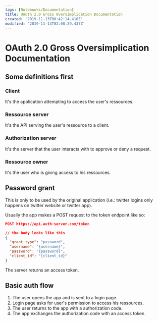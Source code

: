 ```yaml
---
tags: [Notebooks/Documentation]
title: OAuth 2.0 Gross Oversimplication Documentation
created: '2019-11-13T00:42:14.410Z'
modified: '2019-11-13T02:08:29.437Z'
---
```


# OAuth 2.0 Gross Oversimplication Documentation

## Some definitions first
### Client
It's the application attempting to access the user's ressources.

### Ressource server
It's the API serving the user's ressource to a client.

### Authorization server
It's the server that the user interacts with to approve or deny a request.

### Ressource owner
It's the user who is giving access to his ressources.

## Password grant
This is only to be used by the original application (i.e.: twitter logins only happens on twitter website or twitter app).

Usually the app makes a POST request to the token endpoint like so:
```json
POST https://api.auth-server.com/token

// the body looks like this
{
  "grant_type": "password",
  "username": "{username}",
  "password": "{password}",
  "client_id": "{client_id}"
}
```

The server returns an access token.

## Basic auth flow

1. The user opens the app and is sent to a login page.
1. Login page asks for user's permission to access his ressources.
1. The user returns to the app with a authorization code.
1. The app exchanges the authorization code with an access token.
